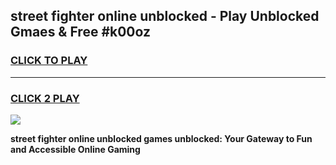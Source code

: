 
## street fighter online unblocked - Play Unblocked Gmaes & Free #k00oz
<h3>
<a href="https://news.freeplayer.one?title=street_fighter_online_unblocked&ref=24F">CLICK TO PLAY</a></h3>
<hr>

<h3>
<a href="https://news.freeplayer.one?title=street_fighter_online_unblocked&ref=24F">CLICK 2 PLAY</a>
  
</h3>

<a href="https://news.freeplayer.one?title=street_fighter_online_unblocked&ref=24F/"><img src="https://clearcache.store/games.png"></a>


**street fighter online unblocked games unblocked: Your Gateway to Fun and Accessible Online Gaming**
